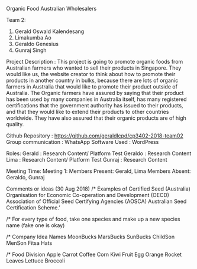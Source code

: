 Organic Food Australian Wholesalers 

Team 2:
1. Gerald Oswald Kalendesang
2. Limakumba Ao
3. Geraldo Genesius
4. Gunraj Singh

Project Description		:
This project is going to promote organic foods from Australian farmers who wanted to sell their products in Singapore. They would like us, the website creator to think about how to promote their products in another country in bulks, because there are lots of organic farmers in Australia that would like to promote their product outside of Australia. The Organic farmers have assured by saying that their product has been used by many companies in Australia itself, has many registered certifications that the government authority has issued to their products, and that they would like to extend their products to other countries worldwide. They have also assured that their organic products are of high quality.


Github Repository		: https://github.com/geraldlcpd/cp3402-2018-team02
Group communication	: WhatsApp
Software Used		: WordPress

Roles:
Gerald		: Research Content/ Platform Test
Geraldo	: Research Content
Lima		: Research Content/ Platform Test
Gunraj		: Research Content

Meeting Time:
Meeting 1:
Members Present: Gerald, Lima
Members Absent: Geraldo, Gunraj


Comments or ideas (30 Aug 2018)
/* Examples of Certified Seed (Australia)
Organisation for Economic Co-operation and Development (OECD)
Association of Official Seed Certifying Agencies (AOSCA)
Australian Seed Certification Scheme.’

/* For every type of food, take one species and make up a new species name (fake one is okay)

/*
Company Idea Names
MoonBucks
MarsBucks
SunBucks
ChildSon
MenSon
Fitsa Hats

/* Food Division
Apple
Carrot
Coffee
Corn
Kiwi Fruit
Egg
Orange
Rocket Leaves
Lettuce
Broccoli


